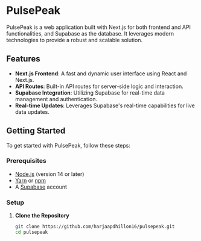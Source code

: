 # PulsePeak

PulsePeak is a web application built with Next.js for both frontend and API functionalities, and Supabase as the database. It leverages modern technologies to provide a robust and scalable solution.

## Features

- **Next.js Frontend**: A fast and dynamic user interface using React and Next.js.
- **API Routes**: Built-in API routes for server-side logic and interaction.
- **Supabase Integration**: Utilizing Supabase for real-time data management and authentication.
- **Real-time Updates**: Leverages Supabase's real-time capabilities for live data updates.

## Getting Started

To get started with PulsePeak, follow these steps:

### Prerequisites

- [Node.js](https://nodejs.org/) (version 14 or later)
- [Yarn](https://yarnpkg.com/) or [npm](https://www.npmjs.com/)
- A [Supabase](https://supabase.io/) account

### Setup

1. **Clone the Repository**

   ```bash
   git clone https://github.com/harjaapdhillon16/pulsepeak.git
   cd pulsepeak
